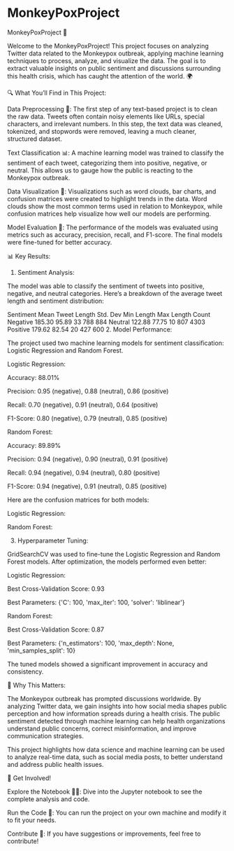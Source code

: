 # MonkeyPoxProject
MonkeyPoxProject 🐒

Welcome to the MonkeyPoxProject! This project focuses on analyzing Twitter data related to the Monkeypox outbreak, applying machine learning techniques to process, analyze, and visualize the data. The goal is to extract valuable insights on public sentiment and discussions surrounding this health crisis, which has caught the attention of the world. 🌍

🔍 What You’ll Find in This Project:

Data Preprocessing 🧹:
The first step of any text-based project is to clean the raw data. Tweets often contain noisy elements like URLs, special characters, and irrelevant numbers. In this step, the text data was cleaned, tokenized, and stopwords were removed, leaving a much cleaner, structured dataset.

Text Classification 📊:
A machine learning model was trained to classify the sentiment of each tweet, categorizing them into positive, negative, or neutral. This allows us to gauge how the public is reacting to the Monkeypox outbreak.

Data Visualization 🌈:
Visualizations such as word clouds, bar charts, and confusion matrices were created to highlight trends in the data. Word clouds show the most common terms used in relation to Monkeypox, while confusion matrices help visualize how well our models are performing.

Model Evaluation 🧠:
The performance of the models was evaluated using metrics such as accuracy, precision, recall, and F1-score. The final models were fine-tuned for better accuracy.

📊 Key Results:
1. Sentiment Analysis:

The model was able to classify the sentiment of tweets into positive, negative, and neutral categories. Here’s a breakdown of the average tweet length and sentiment distribution:

Sentiment	Mean Tweet Length	Std. Dev	Min Length	Max Length	Count
Negative	185.30	95.89	33	788	884
Neutral	122.88	77.75	10	807	4303
Positive	179.62	82.54	20	427	600
2. Model Performance:

The project used two machine learning models for sentiment classification: Logistic Regression and Random Forest.

Logistic Regression:

Accuracy: 88.01%

Precision: 0.95 (negative), 0.88 (neutral), 0.86 (positive)

Recall: 0.70 (negative), 0.91 (neutral), 0.64 (positive)

F1-Score: 0.80 (negative), 0.79 (neutral), 0.85 (positive)

Random Forest:

Accuracy: 89.89%

Precision: 0.94 (negative), 0.90 (neutral), 0.91 (positive)

Recall: 0.94 (negative), 0.94 (neutral), 0.80 (positive)

F1-Score: 0.94 (negative), 0.91 (neutral), 0.85 (positive)

Here are the confusion matrices for both models:

Logistic Regression:


Random Forest:


3. Hyperparameter Tuning:

GridSearchCV was used to fine-tune the Logistic Regression and Random Forest models. After optimization, the models performed even better:

Logistic Regression:

Best Cross-Validation Score: 0.93

Best Parameters: {'C': 100, 'max_iter': 100, 'solver': 'liblinear'}

Random Forest:

Best Cross-Validation Score: 0.87

Best Parameters: {'n_estimators': 100, 'max_depth': None, 'min_samples_split': 10}

The tuned models showed a significant improvement in accuracy and consistency.

📌 Why This Matters:

The Monkeypox outbreak has prompted discussions worldwide. By analyzing Twitter data, we gain insights into how social media shapes public perception and how information spreads during a health crisis. The public sentiment detected through machine learning can help health organizations understand public concerns, correct misinformation, and improve communication strategies.

This project highlights how data science and machine learning can be used to analyze real-time data, such as social media posts, to better understand and address public health issues.

🌟 Get Involved!

Explore the Notebook 🧑‍💻: Dive into the Jupyter notebook to see the complete analysis and code.

Run the Code 🚀: You can run the project on your own machine and modify it to fit your needs.

Contribute 🤝: If you have suggestions or improvements, feel free to contribute!

